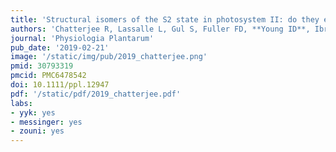 ```yaml
---
title: 'Structural isomers of the S2 state in photosystem II: do they exist at room temperature and are they important for function?'
authors: 'Chatterjee R, Lassalle L, Gul S, Fuller FD, **Young ID**, Ibrahim M, de Lichtenberg C, Cheah MH, Zouni A, Messinger J, Yachandra VK, Kern J, Yano J.'
journal: 'Physiologia Plantarum'
pub_date: '2019-02-21'
image: '/static/img/pub/2019_chatterjee.png'
pmid: 30793319
pmcid: PMC6478542
doi: 10.1111/ppl.12947
pdf: '/static/pdf/2019_chatterjee.pdf'
labs:
- yyk: yes
- messinger: yes
- zouni: yes
---
```

